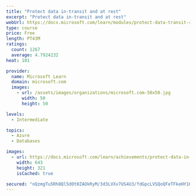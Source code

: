```yaml
---
title: "Protect data in-transit and at rest"
excerpt: "Protect data in-transit and at rest"
webUrl: https://docs.microsoft.com/learn/modules/protect-data-transit-rest/
type: course
price: Free
length: PT43M
ratings:
  count: 1267
  average: 4.7924232
heat: 101

provider:
  name: Microsoft Learn
  domain: microsoft.com
  images:
    - url: /assets/images/organizations/microsoft.com-50x50.jpg
      width: 50
      height: 50

levels:
  - Intermediate

topics:
  - Azure
  - Databases

images:
  - url: https://docs.microsoft.com/learn/achievements/protect-data-in-transit-and-at-rest-social.png
    width: 643
    height: 321
    isCached: true

secured: "nQzmgTu5Rh8Ql5dOt0ZAOkRyM/3d3LVXv7US4U3/fdGpcLVSQoQFeTFkeHY1OXYpqnDeehp+yj0VxYagPmrg6UnoRdUe+3Okc7tcc+hSvJkw3oQmE0IWPP0H1yQPjm//ZStvZ+QS/uj6CwoBGdkakT8D52PGdZVRb9AYL60i1qNAVot9uBWxElXU1ISkKGUrm/3Qg0lgJaRUZVctDIwW+qDucAD4CBwywI7UvQdSaO5UiKVtZF4INCQKAFKD2mqDLrYbJsp+NpP2uJv8ujMXWGrLhGHFrnPeYaOj8JjMvT5w6tTefE5exkEY0gvY5fYtaGzODyDORUZT/+F+UOrCZyuSdDANOVW255ZpY5Glgxg1RN+Ev9C87U920A38DcqS0niYcjDorGh4b2L6E3PW9/MbNF7XT/badTowCNCAN58=;4tYzGFG1H2aWv/BeAefuyA=="
---
```


